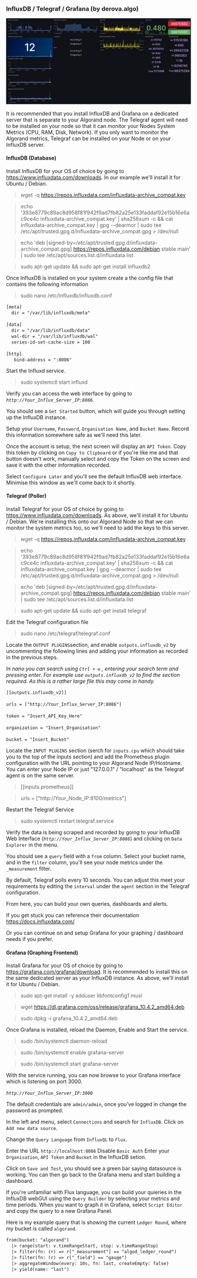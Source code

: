 ### InfluxDB / Telegraf / Grafana (by derova.algo)

![Sample Grafana Dashboard](images/influx_grafana_example.png)

It is recommended that you install InfluxDB and Grafana on a dedicated server that is separate to your Algorand node.
The Telegraf agent will need to be installed on your node so that it can monitor your Nodes System Metrics (CPU, RAM, Disk, Network).
If you only want to monitor the Algorand metrics, Telegraf can be installed on your Node or on your InfluxDB server.

#### InfluxDB (Database)

Install InfluxDB for your OS of choice by going to https://www.influxdata.com/downloads. In our example we'll install it for Ubuntu / Debian.

>wget -q https://repos.influxdata.com/influxdata-archive_compat.key

>echo '393e8779c89ac8d958f81f942f9ad7fb82a25e133faddaf92e15b16e6ac9ce4c influxdata-archive_compat.key' | sha256sum -c && cat influxdata-archive_compat.key | gpg --dearmor | sudo tee /etc/apt/trusted.gpg.d/influxdata-archive_compat.gpg > /dev/null

>echo 'deb [signed-by=/etc/apt/trusted.gpg.d/influxdata-archive_compat.gpg] https://repos.influxdata.com/debian stable main' | sudo tee /etc/apt/sources.list.d/influxdata.list

>sudo apt-get update && sudo apt-get install influxdb2


Once InfluxDB is installed on your system create a the config file that contains the following information

>sudo nano /etc/influxdb/influxdb.conf

```
[meta]
  dir = "/var/lib/influxdb/meta"

[data]
  dir = "/var/lib/influxdb/data"
  wal-dir = "/var/lib/influxdb/wal"
  series-id-set-cache-size = 100

[http]
   bind-address = ":8086"
```

Start the Influxd service.
>sudo systemctl start influxd

Verify you can access the web interface by going to *`http://Your_Influx_Server_IP:8086`*.

You should see a `Get Started` button, which will guide you through setting up the InfluxDB instance.

Setup your `Username`, `Password`, `Organisation Name`, and `Bucket Name`.
Record this information somewhere safe as we'll need this later.

Once the account is setup, the next screen will display an `API Token`.
Copy this token by clicking on `Copy to Clipboard` or if you're like me and that button doesn't work, manually select and copy the Token on the screen and save it with the other information recorded.

Select `Configure Later` and you'll see the default InfluxDB web interface.
Minimise this window as we'll come back to it shortly.

#### Telegraf (Poller)

Install Telegraf for your OS of choice by going to https://www.influxdata.com/downloads. As above, we'll install it for Ubuntu / Debian.
We're installing this onto our Algorand Node so that we can monitor the system metrics too, so we'll need to add the keys to this server.

> wget -q https://repos.influxdata.com/influxdata-archive_compat.key

> echo '393e8779c89ac8d958f81f942f9ad7fb82a25e133faddaf92e15b16e6ac9ce4c influxdata-archive_compat.key' | sha256sum -c && cat influxdata-archive_compat.key | gpg --dearmor | sudo tee /etc/apt/trusted.gpg.d/influxdata-archive_compat.gpg > /dev/null

> echo 'deb [signed-by=/etc/apt/trusted.gpg.d/influxdata-archive_compat.gpg] https://repos.influxdata.com/debian stable main' | sudo tee /etc/apt/sources.list.d/influxdata.list

> sudo apt-get update && sudo apt-get install telegraf

Edit the Telegraf configuration file

>sudo nano /etc/telegraf/telegraf.conf

Locate the `OUTPUT PLUGINS`section, and enable `outputs.influxdb_v2` by uncommenting the following lines and adding your information as recorded in the previous steps.

*In nano you can search using `Ctrl + w` , entering your search term and pressing enter. For example use `outputs.influxdb_v2` to find the section required. As this is a rather large file this may come in handy.*

```
[[outputs.influxdb_v2]]

urls = ["http://Your_Influx_Server_IP:8086"]

token = "Insert_API_Key_Here"

organization = "Insert_Organisation"

bucket = "Insert_Bucket"
```

Locate the `INPUT PLUGINS` section (serch for `inputs.cpu` which should take you to the top of the inputs section) and add the Prometheus plugin configuration with the URL pointing to your Algorand Node IP/Hostname.
You can enter your Node IP or just "127.0.0.1" / "localhost" as the Telegraf agent is on the same server.

>[[inputs.prometheus]]

>  urls = ["http://Your_Node_IP:9100/metrics"]

Restart the Telegraf Service

>sudo systemctl restart telegraf.service

Verify the data is being scraped and recorded by going to your InfluxDB Web Interface (*`http://Your_Influx_Server_IP:8086`*) and clicking on `Data Explorer` in the menu.

You should see a `query` field with a `from` column.
Select your bucket name, and in the `filter` column, you'll see your node metrics under the `_measurement` filter.

By default, Telegraf polls every 10 seconds. You can adjust this meet your requirements by editing the `interval` under the `agent` section in the Telegraf configuration.

From here, you can build your own queries, dashboards and alerts.

If you get stuck you can reference their documentation https://docs.influxdata.com/

Or you can continue on and setup Grafana for your graphing / dashboard needs if you prefer.

#### Grafana (Graphing Frontend)

Install Grafana for your OS of choice by going to https://grafana.com/grafana/download.
It is recommended to install this on the same dedicated server as your InfluxDB instance.
As above, we'll install it for Ubuntu / Debian.

>sudo apt-get install -y adduser libfontconfig1 musl

>wget https://dl.grafana.com/oss/release/grafana_10.4.2_amd64.deb

>sudo dpkg -i grafana_10.4.2_amd64.deb

Once Grafana is installed, reload the Daemon, Enable and Start the service.

>sudo /bin/systemctl daemon-reload

>sudo /bin/systemctl enable grafana-server

>sudo /bin/systemctl start grafana-server


With the service running, you can now browse to your Grafana interface which is listening on port 3000.

*`http://Your_Influx_Server_IP:3000`*

The default credentials are `admin/admin`, once you've logged in change the password as prompted.

In the left and menu, select `Connections` and search for `InfluxDB`.
Click on `Add new data source`.

Change the `Query Language` from `InfluxQL` to `Flux`.

Enter the URL `http://localhost:8086`
Disable `Basic Auth`
Enter your `Organisation`, `API Token` and `Bucket` in the InfluxDB setion.

Click on `Save and Test`, you should see a green bar saying datasource is working.
You can then go back to the Grafana menu and start building a dashboard.

If you're unfamiliar with Flux language, you can build your quieries in the InfluxDB webGUI using the `Query Builder` by selecting your metrics and time periods. When you want to graph it in Grafana, select `Script Editor` and copy the query to a new Grafana Panel.

Here is my example query that is showing the current `Ledger Round`, where my bucket is called `algorand`.
```
from(bucket: "algorand")
  |> range(start: v.timeRangeStart, stop: v.timeRangeStop)
  |> filter(fn: (r) => r["_measurement"] == "algod_ledger_round")
  |> filter(fn: (r) => r["_field"] == "gauge")
  |> aggregateWindow(every: 10s, fn: last, createEmpty: false)
  |> yield(name: "last")
```
